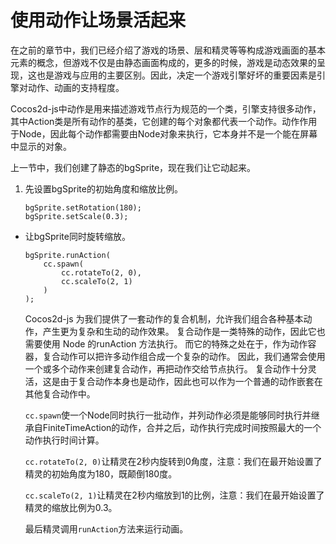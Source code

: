 # 使用动作让场景活起来

在之前的章节中，我们已经介绍了游戏的场景、层和精灵等等构成游戏画面的基本元素的概念，但游戏不仅是由静态画面构成的，更多的时候，游戏是动态效果的呈现，这也是游戏与应用的主要区别。因此，决定一个游戏引擎好坏的重要因素是引擎对动作、动画的支持程度。

Cocos2d-js中动作是用来描述游戏节点行为规范的一个类，引擎支持很多动作，其中Action类是所有动作的基类，它创建的每个对象都代表一个动作。动作作用于Node，因此每个动作都需要由Node对象来执行，它本身并不是一个能在屏幕中显示的对象。

上一节中，我们创建了静态的bgSprite，现在我们让它动起来。

1. 先设置bgSprite的初始角度和缩放比例。

	```
	bgSprite.setRotation(180);
	bgSprite.setScale(0.3);
	```

* 让bgSprite同时旋转缩放。

	```
	bgSprite.runAction(
		cc.spawn(
			cc.rotateTo(2, 0),
			cc.scaleTo(2, 1)
		)
	);
	```
	
	Cocos2d-js 为我们提供了一套动作的复合机制，允许我们组合各种基本动作，产生更为复杂和生动的动作效果。 
复合动作是一类特殊的动作，因此它也需要使用 Node 的runAction 方法执行。 
而它的特殊之处在于，作为动作容器，复合动作可以把许多动作组合成一个复杂的动作。 
因此，我们通常会使用一个或多个动作来创建复合动作，再把动作交给节点执行。 
复合动作十分灵活，这是由于复合动作本身也是动作，因此也可以作为一个普通的动作嵌套在其他复合动作中。

	`cc.spawn`使一个Node同时执行一批动作，并列动作必须是能够同时执行并继承自FiniteTimeAction的动作，合并之后，动作执行完成时间按照最大的一个动作执行时间计算。
	
	`cc.rotateTo(2, 0)`让精灵在2秒内旋转到0角度，注意：我们在最开始设置了精灵的初始角度为180，既颠倒180度。
	
	`cc.scaleTo(2, 1)`让精灵在2秒内缩放到1的比例，注意：我们在最开始设置了精灵的缩放比例为0.3。
	
	最后精灵调用`runAction`方法来运行动画。